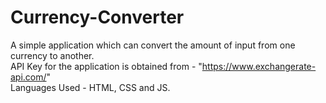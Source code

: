 # Currency-Converter
A simple application which can convert the amount of input from one currency to another.
\
API Key for the application is obtained from - "https://www.exchangerate-api.com/"
\
Languages Used - HTML, CSS and JS.
